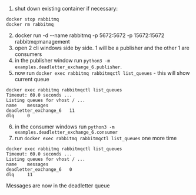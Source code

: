 1. shut down existing container if necessary:
```
docker stop rabbitmq
docker rm rabbitmq
```
2. docker run -d --name rabbitmq -p 5672:5672 -p 15672:15672 rabbitmq:management
3. open 2 cli windows side by side. 1 will be a publisher and the other 1 are consumers
4. in the publisher window run `python3 -m examples.deadletter_exchange_6.publisher`. 
5. now run `docker exec rabbitmq rabbitmqctl list_queues` - this will show current queue
```
docker exec rabbitmq rabbitmqctl list_queues
Timeout: 60.0 seconds ...
Listing queues for vhost / ...
name    messages
deadletter_exchange_6   11
dlq     0
```
6. in the consumer windows run `python3 -m examples.deadletter_exchange_6.consumer`
7. run `docker exec rabbitmq rabbitmqctl list_queues` one more time
```
docker exec rabbitmq rabbitmqctl list_queues
Timeout: 60.0 seconds ...
Listing queues for vhost / ...
name    messages
deadletter_exchange_6   0
dlq     11
```

Messages are now in the deadletter queue